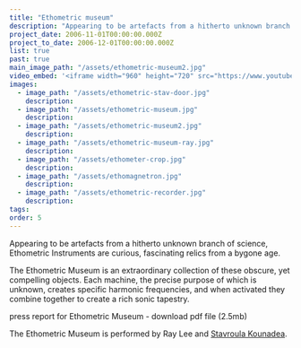 ```yaml
---
title: "Ethometric museum"
description: "Appearing to be artefacts from a hitherto unknown branch of science, Ethometric Instruments are curious, fascinating relics from a bygone age."
project_date: 2006-11-01T00:00:00.000Z
project_to_date: 2006-12-01T00:00:00.000Z
list: true
past: true
main_image_path: "/assets/ethometric-museum2.jpg"
video_embed: '<iframe width="960" height="720" src="https://www.youtube-nocookie.com/embed/a1A43yG--Vk?rel=0" frameborder="0" allowfullscreen></iframe>'
images:
  - image_path: "/assets/ethometric-stav-door.jpg"
    description:
  - image_path: "/assets/ethometric-museum.jpg"
    description:
  - image_path: "/assets/ethometric-museum2.jpg"
    description:
  - image_path: "/assets/ethometric-museum-ray.jpg"
    description:
  - image_path: "/assets/ethometer-crop.jpg"
    description:
  - image_path: "/assets/ethomagnetron.jpg"
    description:
  - image_path: "/assets/ethometric-recorder.jpg"
    description:
tags:
order: 5
---
```

Appearing to be artefacts from a hitherto unknown branch of science, Ethometric Instruments are curious, fascinating relics from a bygone age.

The Ethometric Museum is an extraordinary collection of these obscure, yet compelling objects. Each machine, the precise purpose of which is unknown, creates specific harmonic frequencies, and when activated they combine together to create a rich sonic tapestry.

press report for Ethometric Museum - download pdf file (2.5mb)

The Ethometric Museum is performed by Ray Lee and [Stavroula Kounadea](http://stavroulakounadea.com/).